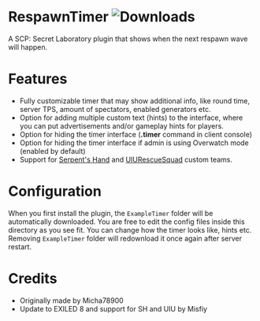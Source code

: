 # RespawnTimer ![Downloads](https://img.shields.io/github/downloads/Misfiy/RespawnTimer/total)
A SCP: Secret Laboratory plugin that shows when the next respawn wave will happen.

# Features
- Fully customizable timer that may show additional info, like round time, server TPS, amount of spectators, enabled generators etc.
- Option for adding multiple custom text (hints) to the interface, where you can put advertisements and/or gameplay hints for players.
- Option for hiding the timer interface (**.timer** command in client console)
- Option for hiding the timer interface if admin is using Overwatch mode (enabled by default)
- Support for [Serpent's Hand](https://github.com/NikkiGardiner1/SerpentsHand) and [UIURescueSquad](https://github.com/NikkiGardiner1/UIURescueSquad) custom teams.

# Configuration
When you first install the plugin, the `ExampleTimer` folder will be automatically downloaded. You are free to edit the config files inside this directory as you see fit. You can change how the timer looks like, hints etc. Removing `ExampleTimer` folder will redownload it once again after server restart.
# Credits
* Originally made by Micha78900
* Update to EXILED 8 and support for SH and UIU by Misfiy
